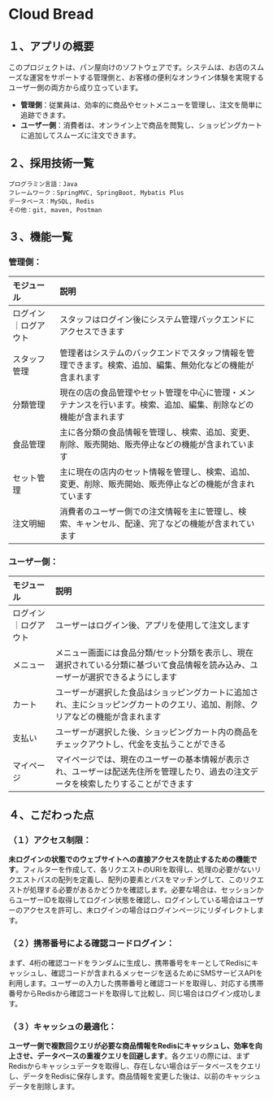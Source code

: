 # Cloud Bread
## １、アプリの概要
このプロジェクトは、パン屋向けのソフトウェアです。システムは、お店のスムーズな運営をサポートする管理側と、お客様の便利なオンライン体験を実現するユーザー側の両方から成り立っています。
* **管理側**：従業員は、効率的に商品やセットメニューを管理し、注文を簡単に追跡できます。
* **ユーザー側**：消費者は、オンライン上で商品を閲覧し、ショッピングカートに追加してスムーズに注文できます。
## ２、採用技術一覧
```
プログラミン言語：Java
フレームワーク：SpringMVC, SpringBoot, Mybatis Plus
データベース：MySQL, Redis
その他：git, maven, Postman
```
## ３、機能一覧
### 管理側：
| モジュール           | 説明                                                                                                    |
| :------------------ | :----------------------------------------------------------------------------------------------------- |
| ログイン｜ログアウト | スタッフはログイン後にシステム管理バックエンドにアクセスできます                                             |
| スタッフ管理         | 管理者はシステムのバックエンドでスタッフ情報を管理できます。検索、追加、編集、無効化などの機能が含まれます       |
| 分類管理            | 現在の店の食品管理やセット管理を中心に管理・メンテナンスを行います。検索、追加、編集、削除などの機能が含まれます |
| 食品管理            | 主に各分類の食品情報を管理し、検索、追加、変更、削除、販売開始、販売停止などの機能が含まれています              |
| セット管理           | 主に現在の店内のセット情報を管理し、検索、追加、変更、削除、販売開始、販売停止などの機能が含まれています         |
| 注文明細            | 消費者のユーザー側での注文情報を主に管理し、検索、キャンセル、配達、完了などの機能が含まれています              |
### ユーザー側：
| モジュール           | 説明                                                                                                                      |
| :------------------ | :----------------------------------------------------------------------------------------------------------------------- |
| ログイン｜ログアウト | ユーザーはログイン後、アプリを使用して注文します                                                                              |
| メニュー            | メニュー画面には食品分類/セット分類を表示し、現在選択されている分類に基づいて食品情報を読み込み、ユーザーが選択できるようにします    |
| カート              | ユーザーが選択した食品はショッピングカートに追加され、主にショッピングカートのクエリ、追加、削除、クリアなどの機能が含まれます       |
| 支払い              | ユーザーが選択した後、ショッピングカート内の商品をチェックアウトし、代金を支払うことができる                                      |
| マイページ           | マイページでは、現在のユーザーの基本情報が表示され、ユーザーは配送先住所を管理したり、過去の注文データを検索したりすることができます |
## ４、こだわった点
### （１）アクセス制限：
**未ログインの状態でのウェブサイトへの直接アクセスを防止するための機能です**。フィルターを作成して、各リクエストのURIを取得し、処理の必要がないリクエストパスの配列を定義し、配列の要素とパスをマッチングして、このリクエストが処理する必要があるかどうかを確認します。必要な場合は、セッションからユーザーIDを取得してログイン状態を確認し、ログインしている場合はユーザーのアクセスを許可し、未ログインの場合はログインページにリダイレクトします。
### （２）携帯番号による確認コードログイン：
まず、4桁の確認コードをランダムに生成し、携帯番号をキーとしてRedisにキャッシュし、確認コードが含まれるメッセージを送るためにSMSサービスAPIを利用します。ユーザーの入力した携帯番号と確認コードを取得し、対応する携帯番号からRedisから確認コードを取得して比較し、同じ場合はログイン成功します。
### （３）キャッシュの最適化：
**ユーザー側で複数回クエリが必要な商品情報をRedisにキャッシュし、効率を向上させ、データベースの重複クエリを回避します**。各クエリの際には、まずRedisからキャッシュデータを取得し、存在しない場合はデータベースをクエリし、データをRedisに保存します。商品情報を変更した後は、以前のキャッシュデータを削除します。